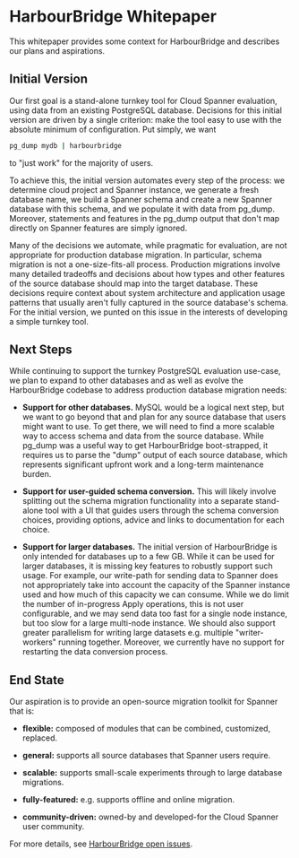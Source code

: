 # HarbourBridge Whitepaper

This whitepaper provides some context for HarbourBridge and describes our plans
and aspirations.

## Initial Version

Our first goal is a stand-alone turnkey tool for Cloud Spanner evaluation, using
data from an existing PostgreSQL database. Decisions for this initial version
are driven by a single criterion: make the tool easy to use with the absolute
minimum of configuration. Put simply, we want
```sh
pg_dump mydb | harbourbridge
```
to "just work" for the majority of users.

To achieve this, the initial version automates every step of the process: we
determine cloud project and Spanner instance, we generate a fresh database name,
we build a Spanner schema and create a new Spanner database with this schema,
and we populate it with data from pg_dump. Moreover, statements and features in
the pg_dump output that don't map directly on Spanner features are simply
ignored.

Many of the decisions we automate, while pragmatic for evaluation, are not
appropriate for production database migration. In particular, schema migration
is not a one-size-fits-all process. Production migrations involve many detailed
tradeoffs and decisions about how types and other features of the source
database should map into the target database. These decisions require context
about system architecture and application usage patterns that usually aren't
fully captured in the source database's schema. For the initial version, we
punted on this issue in the interests of developing a simple turnkey tool.

## Next Steps

While continuing to support the turnkey PostgreSQL evaluation use-case, we plan
to expand to other databases and as well as evolve the HarbourBridge codebase to
address production database migration needs:

* **Support for other databases.** MySQL would be a logical next step, but we
want to go beyond that and plan for any source database that users might want to
use. To get there, we will need to find a more scalable way to access schema and
data from the source database. While pg_dump was a useful way to get
HarbourBridge boot-strapped, it requires us to parse the "dump" output of each
source database, which represents significant upfront work and a long-term
maintenance burden.

* **Support for user-guided schema conversion.** This will likely involve
splitting out the schema migration functionality into a separate stand-alone
tool with a UI that guides users through the schema conversion choices,
providing options, advice and links to documentation for each choice.

* **Support for larger databases.** The initial version of HarbourBridge is only
intended for databases up to a few GB. While it can be used for larger
databases, it is missing key features to robustly support such usage. For
example, our write-path for sending data to Spanner does not appropriately take
into account the capacity of the Spanner instance used and how much of this
capacity we can consume. While we do limit the number of in-progress Apply
operations, this is not user configurable, and we may send data too fast for a
single node instance, but too slow for a large multi-node instance. We should
also support greater parallelism for writing large datasets e.g. multiple
"writer-workers" running together. Moreover, we currently have no support for
restarting the data conversion process.

## End State

Our aspiration is to provide an open-source migration toolkit for Spanner that is:

* **flexible:** composed of modules that can be combined, customized, replaced.

* **general:** supports all source databases that Spanner users require.

* **scalable:** supports small-scale experiments through to large database
  migrations.

* **fully-featured:** e.g. supports offline and online migration.

* **community-driven:** owned-by and developed-for the Cloud Spanner user
  community.

For more details, see [HarbourBridge open
issues](https://github.com/cloudspannerecosystem/harbourbridge/issues).

